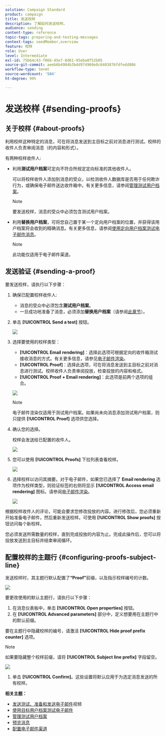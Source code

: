 ```yaml
---
solution: Campaign Standard
product: campaign
title: 发送校样
description: 了解如何发送校样。
audience: sending
content-type: reference
topic-tags: preparing-and-testing-messages
context-tags: seedMember,overview
feature: 校样
role: User
level: Intermediate
exl-id: 75b64c43-f066-45e7-8d61-95eba8f52b05
source-git-commit: aeeb6b4984b3bdd974960e8c6403876fdfedd886
workflow-type: tm+mt
source-wordcount: '584'
ht-degree: 99%

---
```


# 发送校样 {#sending-proofs}

## 关于校样 {#about-proofs}

利用校样这种特定的消息，可在将消息发送到主目标之前对消息进行测试。校样的收件人负责审阅消息（的内容和形式）。

有两种校样收件人:

* 利用&#x200B;**测试用户档案**&#x200B;可定向不符合所规定定向标准的其他收件人。

   可以将校样收件人添加到消息的受众，以检测收件人数据库是否用于任何欺诈行为，或确保电子邮件送达收件箱中。有关更多信息，请参阅[管理测试用户档案](../../audiences/using/managing-test-profiles.md)。

   >[!NOTE]
   >
   >要发送校样，消息的受众中必须包含测试用户档案。

* 利用&#x200B;**替换用户档案**，可将您自己置于某一个定向用户档案的位置，并获得该用户档案将会收到的精确消息。有关更多信息，请参阅[使用定向用户档案测试电子邮件消息](../../sending/using/testing-messages-using-target.md)。

   >[!NOTE]
   >
   >此功能仅适用于电子邮件渠道。

## 发送验证 {#sending-a-proof}

要发送校样，请执行以下步骤：

1. 确保已配置校样收件人:
   * 消息的受众中必须包含&#x200B;**测试用户档案**。
   * 一旦成功地准备了消息，必须添加&#x200B;**替换用户档案**（请参阅[此章节](../../sending/using/testing-messages-using-target.md)）。

1. 单击 **[!UICONTROL Send a test]** 按钮。

   ![](assets/bat_select.png)

1. 选择要使用的校样类型：

   * **[!UICONTROL Email rendering]**：选择此选项可根据定向的收件箱测试接收消息的方式。有关更多信息，请参见[电子邮件渲染](../../sending/using/email-rendering.md)。
   * **[!UICONTROL Proof]**：选择此选项，可在将消息发送到主目标之前对消息进行测试。校样收件人负责审阅投放，检查投放的内容和格式。
   * **[!UICONTROL Proof + Email rendering]**：此选项是前两个选项的组合。

   ![](assets/bat_select1.png)

   >[!NOTE]
   >
   >电子邮件渲染仅适用于测试用户档案。如果尚未向消息添加测试用户档案，则只提供 **[!UICONTROL Proof]** 选项供您选择。

1. 确认您的选择。

   校样会发送给已配置的收件人。

   ![](assets/bat_select2.png)

1. 您可以使用 **[!UICONTROL Proofs]** 下拉列表查看校样。

   ![](assets/bat_view.png)

1. 选择校样以访问其摘要。对于电子邮件，如果您已选择了 **Email rendering** 选项作为校样类型，则验证标签的右侧将显示 **[!UICONTROL Access email rendering]** 图标。请参阅[电子邮件渲染](../../sending/using/email-rendering.md)。

   ![](assets/bat_view2.png)

根据校样收件人的评论，可能会要求您修改投放的内容。进行修改后，您必须重新开始准备电子邮件，然后重新发送校样。可使用 **[!UICONTROL Show proofs]** 按钮访问每个新校样。

您必须发送所需数量的校样，直到完成投放的内容为止。完成此操作后，您可以将投放发送到主目标并结束审阅循环。

## 配置校样的主题行 {#configuring-proofs-subject-line}

发送校样时，其主题行默认配置了&#x200B;**“Proof”**&#x200B;前缀，以及指示校样编号的计数。

![](assets/proof-prefix.png)

要更改使用的默认主题行，请执行以下步骤：

1. 在消息仪表板中，单击 **[!UICONTROL Open properties]** 按钮。
1. 在 **[!UICONTROL Advanced parameters]** 部分中，定义想要用在主题行中的默认前缀。

要在主题行中隐藏校样的编号，请激活 **[!UICONTROL Hide proof prefix counter]** 选项。

>[!NOTE]
>
>如果要隐藏整个校样前缀，请将 **[!UICONTROL Subject line prefix]** 字段留空。

![](assets/proof-prefix-configuration.png)

1. 单击 **[!UICONTROL Confirm]**。这些设置将默认应用于为选定消息发送的所有校样。

**相关主题：**

* [发送测试、准备和发送电子邮件](../../sending/using/get-started-sending-messages.md#video)视频
* [使用目标用户档案测试电子邮件](../../sending/using/testing-messages-using-target.md)
* [管理测试用户档案](../../audiences/using/managing-test-profiles.md)
* [预览消息](../../sending/using/previewing-messages.md)
* [配置电子邮件渠道](../../administration/using/configuring-email-channel.md)
